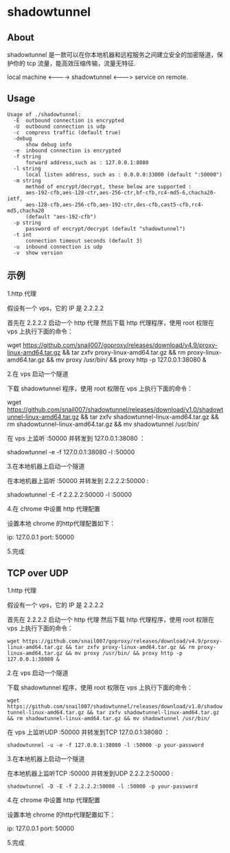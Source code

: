 # shadowtunnel

## About

shadowtunnel 是一款可以在你本地机器和远程服务之间建立安全的加密隧道，保护你的 tcp 流量，能高效压缩传输，流量无特征.

local machine <----> shadowtunnel <---> service on remote.

## Usage

```text
Usage of ./shadowtunnel:
  -E  outbound connection is encrypted
  -U  outbound connection is udp
  -c  compress traffic (default true)
  -debug
      show debug info
  -e  inbound connection is encrypted
  -f string
      forward address,such as : 127.0.0.1:8080
  -l string
      local listen address, such as : 0.0.0.0:33000 (default ":50000")
  -m string
      method of encrypt/decrypt, these below are supported :
      aes-192-cfb,aes-128-ctr,aes-256-ctr,bf-cfb,rc4-md5-6,chacha20-ietf,
      aes-128-cfb,aes-256-cfb,aes-192-ctr,des-cfb,cast5-cfb,rc4-md5,chacha20
      (default "aes-192-cfb")
  -p string
      password of encrypt/decrypt (default "shadowtunnel")
  -t int
      connection timeout seconds (default 3)
  -u  inbound connection is udp
  -v  show version
```

## 示例

1.http 代理

假设有一个 vps，它的 IP 是 2.2.2.2

首先在 2.2.2.2 启动一个 http 代理
然后下载 http 代理程序，使用 root 权限在 vps 上执行下面的命令：

wget https://github.com/snail007/goproxy/releases/download/v4.9/proxy-linux-amd64.tar.gz && tar zxfv proxy-linux-amd64.tar.gz && rm proxy-linux-amd64.tar.gz && mv proxy /usr/bin/ && proxy http -p 127.0.0.1:38080 &

2.在 vps 启动一个隧道

下载 shadowtunnel 程序，使用 root 权限在 vps 上执行下面的命令：

wget https://github.com/snail007/shadowtunnel/releases/download/v1.0/shadowtunnel-linux-amd64.tar.gz && tar zxfv shadowtunnel-linux-amd64.tar.gz && rm shadowtunnel-linux-amd64.tar.gz && mv shadowtunnel /usr/bin/

在 vps 上监听 :50000 并转发到 127.0.0.1:38080 ：

shadowtunnel -e -f 127.0.0.1:38080 -l :50000

3.在本地机器上启动一个隧道

在本地机器上监听 :50000 并转发到 2.2.2.2:50000 :

shadowtunnel -E -f 2.2.2.2:50000 -l :50000

4.在 chrome 中设置 http 代理配置

设置本地 chrome 的http代理配置如下：

ip: 127.0.0.1
port: 50000

5.完成

## TCP over UDP

1.http 代理

假设有一个 vps，它的 IP 是 2.2.2.2

首先在 2.2.2.2 启动一个 http 代理
然后下载 http 代理程序，使用 root 权限在 vps 上执行下面的命令：

`wget https://github.com/snail007/goproxy/releases/download/v4.9/proxy-linux-amd64.tar.gz && tar zxfv proxy-linux-amd64.tar.gz && rm proxy-linux-amd64.tar.gz && mv proxy /usr/bin/ && proxy http -p 127.0.0.1:38080 &`

2.在 vps 启动一个隧道

下载 shadowtunnel 程序，使用 root 权限在 vps 上执行下面的命令：

`wget https://github.com/snail007/shadowtunnel/releases/download/v1.0/shadowtunnel-linux-amd64.tar.gz && tar zxfv shadowtunnel-linux-amd64.tar.gz && rm shadowtunnel-linux-amd64.tar.gz && mv shadowtunnel /usr/bin/`

在 vps 上监听UDP :50000 并转发到TCP 127.0.0.1:38080 ：

`shadowtunnel -u -e -f 127.0.0.1:38080 -l :50000 -p your-password`

3.在本地机器上启动一个隧道

在本地机器上监听TCP :50000 并转发到UDP 2.2.2.2:50000 :

`shadowtunnel -D -E -f 2.2.2.2:50000 -l :50000 -p your-password`

4.在 chrome 中设置 http 代理配置

设置本地 chrome 的http代理配置如下：

ip: 127.0.0.1
port: 50000

5.完成